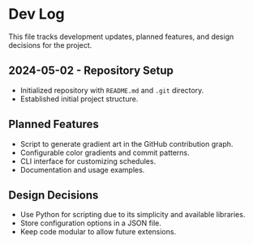 # Dev Log

This file tracks development updates, planned features, and design decisions for the project.

## 2024-05-02 - Repository Setup
- Initialized repository with `README.md` and `.git` directory.
- Established initial project structure.

## Planned Features
- Script to generate gradient art in the GitHub contribution graph.
- Configurable color gradients and commit patterns.
- CLI interface for customizing schedules.
- Documentation and usage examples.

## Design Decisions
- Use Python for scripting due to its simplicity and available libraries.
- Store configuration options in a JSON file.
- Keep code modular to allow future extensions.
